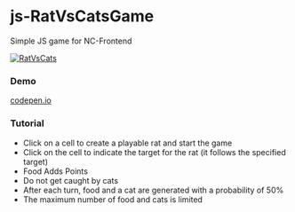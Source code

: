 # js-RatVsCatsGame

Simple JS game for NC-Frontend

[![RatVsCats](https://i.imgur.com/kuayUzy.png "RatVsCats")](https://codepen.io/alexandrpogodin/full/abbaxKb "RatVsCats")

### Demo

[codepen.io](https://codepen.io/alexandrpogodin/full/abbaxKb "codepen.io")

### Tutorial

- Click on a cell to create a playable rat and start the game
- Click on the cell to indicate the target for the rat (it follows the specified target)
- Food Adds Points
- Do not get caught by cats
- After each turn, food and a cat are generated with a probability of 50%
- The maximum number of food and cats is limited
